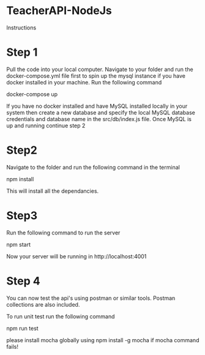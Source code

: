 # TeacherAPI-NodeJs

Instructions

# Step 1

Pull the code into your local computer.
Navigate to your folder and run the docker-compose.yml file first to spin up the mysql instance if you have docker installed in your machine.
Run the following command 

docker-compose up 

If you have no docker installed and have MySQL installed locally in your system 
then create a new database and specify the local MySQL database credentials and database name in the src/db/index.js file.
Once MySQL is up and running continue step 2

# Step2
Navigate to the folder and run the following command in the terminal 

npm install 

This will install all the dependancies. 


# Step3
Run the following command to run the server

npm start

Now your server will be running in http://localhost:4001 

# Step 4

You can now test the api's using postman or similar tools.
Postman collections are also included.

To run unit test run the following command

npm run test

please install mocha globally using npm install -g mocha if mocha command fails!
